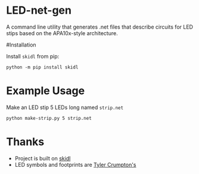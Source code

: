 # LED-net-gen

A command line utility that generates .net files that describe circuits for LED stips based on the APA10x-style architecture.

#Installation

Install `skidl` from pip:

`python -m pip install skidl`


# Example Usage

Make an LED stip 5 LEDs long named `strip.net`

`python make-strip.py 5 strip.net`


# Thanks
 * Project is built on [skidl](https://github.com/xesscorp/skidl)
 * LED symbols and footprints are [Tyler Crumpton's](https://github.com/tylercrumpton/CrumpPrints.pretty)
 